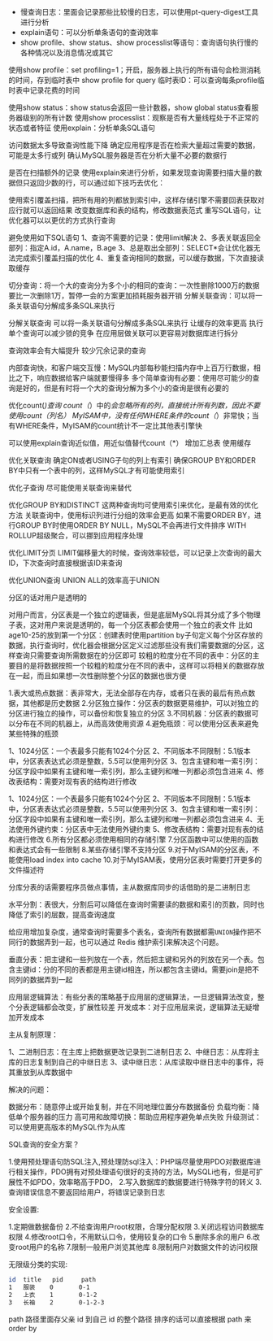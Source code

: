 
- 慢查询日志：里面会记录那些比较慢的日志，可以使用pt-query-digest工具进行分析
- explain语句：可以分析单条语句的查询效率
- show profile、show status、show processlist等语句：查询语句执行慢的各种情况以及消息情况或其它

使用show profile：set profiling=1；开启，服务器上执行的所有语句会检测消耗的时间，存到临时表中
show profile for query 临时表ID：可以查询每条profile临时表中记录花费的时间

使用show status：show status会返回一些计数器，show global status查看服务器级别的所有计数
使用show processlist：观察是否有大量线程处于不正常的状态或者特征
使用explain：分析单条SQL语句

访问数据太多导致查询性能下降
确定应用程序是否在检索大量超过需要的数据，可能是太多行或列
确认MySQL服务器是否在分析大量不必要的数据行


是否在扫描额外的记录
使用explain来进行分析，如果发现查询需要扫描大量的数据但只返回少数的行，可以通过如下技巧去优化：

使用索引覆盖扫描，把所有用的列都放到索引中，这样存储引擎不需要回表获取对应行就可以返回结果
改变数据库和表的结构，修改数据表范式
重写SQL语句，让优化器可以以更优的方式执行查询


避免使用如下SQL语句
1、查询不需要的记录：使用limit解决
2、多表关联返回全部列：指定A.id，A.name，B.age
3、总是取出全部列：SELECT*会让优化器无法完成索引覆盖扫描的优化
4、重复查询相同的数据，可以缓存数据，下次直接读取缓存


切分查询：将一个大的查询分为多个小的相同的查询：一次性删除1000万的数据要比一次删除1万，暂停一会的方案更加损耗服务器开销
分解关联查询：可以将一条关联语句分解成多条SQL来执行

分解关联查询
可以将一条关联语句分解成多条SQL来执行
让缓存的效率更高
执行单个查询可以减少锁的竞争
在应用层做关联可以更容易对数据库进行拆分

查询效率会有大幅提升
较少冗余记录的查询

内部查询快，和客户端交互慢：MySQL内部每秒能扫描内存中上百万行数据，相比之下，响应数据给客户端就要慢得多
多个简单查询有必要：使用尽可能少的查询是好的，但是有时将一个大的查询分解为多个小的查询是很有必要的

优化count(*)查询
count（*）中的*会忽略所有的列，直接统计所有列数，因此不要使用count（列名）
MyISAM中，没有任何WHERE条件的count（*）非常快；当有WHERE条件，MyISAM的count统计不一定比其他表引擎快

可以使用explain查询近似值，用近似值替代count（*）
增加汇总表
使用缓存


优化关联查询
确定ON或者USING子句的列上有索引
确保GROUP BY和ORDER BY中只有一个表中的列，这样MySQL才有可能使用索引


优化子查询
尽可能使用关联查询来替代


优化GROUP BY和DISTINCT
这两种查询均可使用索引来优化，是最有效的优化方法
关联查询中，使用标识列进行分组的效率会更高
如果不需要ORDER BY，进行GROUP BY时使用ORDER BY NULL，MySQL不会再进行文件排序
WITH ROLLUP超级聚合，可以挪到应用程序处理


优化LIMIT分页
LIMIT偏移量大的时候，查询效率较低，可以记录上次查询的最大ID，下次查询时直接根据该ID来查询


优化UNION查询
UNION ALL的效率高于UNION

分区的话对用户是透明的

对用户而言，分区表是一个独立的逻辑表，但是底层MySQL将其分成了多个物理子表，这对用户来说是透明的，每一个分区表都会使用一个独立的表文件
比如age10-25的放到第一个分区：创建表时使用partition by子句定义每个分区存放的数据，执行查询时，优化器会根据分区定义过滤那些没有我们需要数据的分区，这样查询只需要查询所需数据在的分区即可
较粗的粒度分在不同的表中：分区的主要目的是将数据按照一个较粗的粒度分在不同的表中，这样可以将相关的数据存放在一起，而且如果想一次性删除整个分区的数据也很方便

1.表大或热点数据：表非常大，无法全部存在内存，或者只在表的最后有热点数据，其他都是历史数据
2.分区独立操作：分区表的数据更易维护，可以对独立的分区进行独立的操作，可以备份和恢复独立的分区
3.不同机器：分区表的数据可以分布在不同的机器上，从而高效使用资源
4.避免瓶颈：可以使用分区表来避免某些特殊的瓶颈

1、1024分区：一个表最多只能有1024个分区
2、不同版本不同限制：5.1版本中，分区表表达式必须是整数，5.5可以使用列分区
3、包含主键和唯一索引列：分区字段中如果有主键和唯一索引列，那么主键列和唯一列都必须包含进来
4、修改表结构：需要对现有表的结构进行修改

1、1024分区：一个表最多只能有1024个分区
2、不同版本不同限制：5.1版本中，分区表表达式必须是整数，5.5可以使用列分区
3、包含主键和唯一索引列：分区字段中如果有主键和唯一索引列，那么主键列和唯一列都必须包含进来
4、无法使用外键约束：分区表中无法使用外键约束
5、修改表结构：需要对现有表的结构进行修改
6.所有分区都必须使用相同的存储引擎
7.分区函数中可以使用的函数和表达式会有一些限制
8.某些存储引擎不支持分区
9.对于MyISAM的分区表，不能使用load index into cache
10.对于MyISAM表，使用分区表时需要打开更多的文件描述符


分库分表的话需要程序员做点事情，主从数据库同步的话借助的是二进制日志

水平分割：表很大，分割后可以降低在查询时需要读的数据和索引的页数，同时也降低了索引的层数，提高查询速度

给应用增加复杂度，通常查询时需要多个表名，查询所有数据都需`UNION`操作把不同行的数据弄到一起，也可以通过 Redis 维护索引来解决这个问题。


垂直分表：把主键和一些列放在一个表，然后把主键和另外的列放在另一个表。包含主键id：分的不同的表都是用主键id相连，所以都包含主键id。需要join是把不同列的数据弄到一起

应用层逻辑算法：有些分表的策略基于应用层的逻辑算法，一旦逻辑算法改变，整个分表逻辑都会改变，扩展性较差
开发成本：对于应用层来说，逻辑算法无疑增加开发成本

主从复制原理：

1、二进制日志：在主库上把数据更改记录到二进制日志
2、中继日志：从库将主库的日志复制到自己的中继日志
3、读中继日志：从库读取中继日志中的事件，将其重放到从库数据中

解决的问题：

数据分布：随意停止或开始复制，并在不同地理位置分布数据备份
负载均衡：降低单个服务器的压力
高可用和故障切换：帮助应用程序避免单点失败
升级测试：可以使用更高版本的MySQL作为从库

SQL查询的安全方案？

1.使用预处理语句防SQL注入,预处理防sql注入：PHP端尽量使用PDO对数据库进行相关操作，PDO拥有对预处理语句很好的支持的方法，MySQLi也有，但是可扩展性不如PDO，效率略高于PDO，
2.写入数据库的数据要进行特殊字符的转义
3.查询错误信息不要返回给用户，将错误记录到日志

安全设置:

1.定期做数据备份
2.不给查询用户root权限，合理分配权限
3.关闭远程访问数据库权限
4.修改root口令，不用默认口令，使用较复杂的口令
5.删除多余的用户
6.改变root用户的名称
7.限制一般用户浏览其他库
8.限制用户对数据文件的访问权限


无限级分类的实现:

```bash
id  title   pid     path
1   服装    0       0-1
2   上衣    1       0-1-2
3   长袖    2       0-1-2-3
```

path 路径里面存父亲 id 到自己 id 的整个路径
排序的话可以直接根据 path 来 order by
